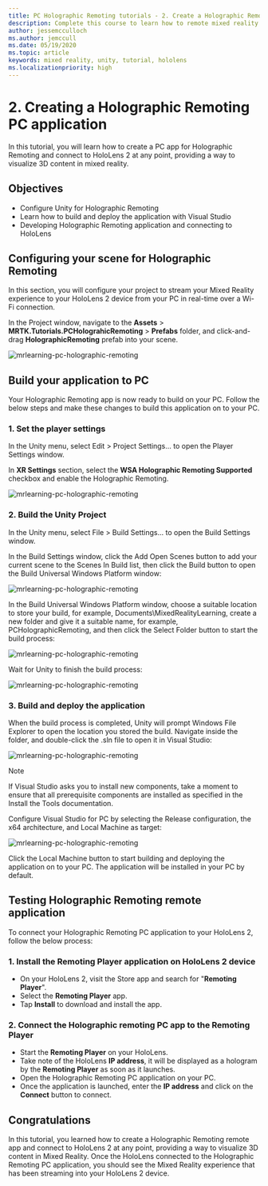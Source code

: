 ```yaml
---
title: PC Holographic Remoting tutorials - 2. Create a Holographic Remoting PC application
description: Complete this course to learn how to remote mixed reality experience form your PC to HoloLens 2.
author: jessemcculloch
ms.author: jemccull
ms.date: 05/19/2020
ms.topic: article
keywords: mixed reality, unity, tutorial, hololens
ms.localizationpriority: high
---
```


# 2. Creating a Holographic Remoting PC application

In this tutorial, you will learn how to create a PC app for Holographic Remoting and connect to HoloLens 2 at any point, providing a way to visualize 3D content in mixed reality.

## Objectives

* Configure Unity for Holographic Remoting
* Learn how to build and deploy the application with Visual Studio
* Developing Holographic Remoting application and connecting to HoloLens

## Configuring your scene for Holographic Remoting

In this section, you will configure your project to stream your Mixed Reality experience to your HoloLens 2 device from your PC in real-time over a Wi-Fi connection.

In the Project window, navigate to the **Assets** > **MRTK.Tutorials.PCHolograhicRemoting** > **Prefabs** folder, and click-and-drag **HolographicRemoting** prefab into your scene.

![mrlearning-pc-holographic-remoting](images/mrlearning-pc-holographic-remoting/Tutorial2-Section1-Step1-1.png)

## Build your application to PC

Your Holographic Remoting app is now ready to build on your PC. Follow the below steps and make these changes to build this application on to your PC.

### 1. Set the player settings

In the Unity menu, select Edit > Project Settings... to open the Player Settings window.

In **XR Settings** section, select the **WSA Holographic Remoting Supported** checkbox and enable the Holographic Remoting.

![mrlearning-pc-holographic-remoting](images/mrlearning-pc-holographic-remoting/Tutorial2-Section2-Step1-1.png)

### 2. Build the Unity Project

In the Unity menu, select File > Build Settings... to open the Build Settings window.

In the Build Settings window, click the Add Open Scenes button to add your current scene to the Scenes In Build list, then click the Build button to open the Build Universal Windows Platform window:

![mrlearning-pc-holographic-remoting](images/mrlearning-pc-holographic-remoting/Tutorial2-Section2-Step2-1.png)

In the Build Universal Windows Platform window, choose a suitable location to store your build, for example, Documents\MixedRealityLearning, create a new folder and give it a suitable name, for example, PCHolographicRemoting, and then click the Select Folder button to start the build process:

![mrlearning-pc-holographic-remoting](images/mrlearning-pc-holographic-remoting/Tutorial2-Section2-Step2-2.png)

Wait for Unity to finish the build process:

![mrlearning-pc-holographic-remoting](images/mrlearning-pc-holographic-remoting/Tutorial2-Section2-Step2-3.png)

### 3. Build and deploy the application

When the build process is completed, Unity will prompt Windows File Explorer to open the location you stored the build. Navigate inside the folder, and double-click the .sln file to open it in Visual Studio:

![mrlearning-pc-holographic-remoting](images/mrlearning-pc-holographic-remoting/Tutorial2-Section2-Step3-1.png)

> [!NOTE]
> If Visual Studio asks you to install new components, take a moment to ensure that all prerequisite components are installed as specified in the Install the Tools documentation.

Configure Visual Studio for PC by selecting the Release configuration, the x64 architecture, and Local Machine as target:

![mrlearning-pc-holographic-remoting](images/mrlearning-pc-holographic-remoting/Tutorial2-Section2-Step3-2.png)

Click the Local Machine button to start building and deploying the application on to your PC. The application will be installed in your PC by default.

## Testing Holographic Remoting remote application

To connect your Holographic Remoting PC application to your HoloLens 2, follow the below process:

### 1. Install the Remoting Player application on HoloLens 2 device

* On your HoloLens 2, visit the Store app and search for "**Remoting Player**".
* Select the **Remoting Player** app.
* Tap **Install** to download and install the app.

### 2. Connect the Holographic remoting PC app to the Remoting Player

* Start the **Remoting Player** on your HoloLens.
* Take note of the HoloLens **IP address**, it will be displayed as a hologram by the **Remoting Player** as soon as it launches.
* Open the Holographic Remoting PC application on your PC.
* Once the application is launched, enter the **IP address** and click on the **Connect** button to connect.

## Congratulations

In this tutorial, you learned how to create a Holographic Remoting remote app and connect to HoloLens 2 at any point, providing a way to visualize 3D content in Mixed Reality. Once the HoloLens connected to the Holographic Remoting PC application, you should see the Mixed Reality experience that has been streaming into your HoloLens 2 device.

